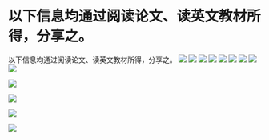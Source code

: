 # 以下信息均通过阅读论文、读英文教材所得，分享之。
以下信息均通过阅读论文、读英文教材所得，分享之。
![](http://upload-images.jianshu.io/upload_images/4749583-fe82870a4bbbcf32.png?imageMogr2/auto-orient/strip%7CimageView2/2/w/1240)
![](http://upload-images.jianshu.io/upload_images/4749583-289d8861e52ba1ae.png?imageMogr2/auto-orient/strip%7CimageView2/2/w/1240)
![](http://upload-images.jianshu.io/upload_images/4749583-5c95a136ef9ffa4c.png?imageMogr2/auto-orient/strip%7CimageView2/2/w/1240)
![](http://upload-images.jianshu.io/upload_images/4749583-d3e20abfce3b315c.png?imageMogr2/auto-orient/strip%7CimageView2/2/w/1240)
![](http://upload-images.jianshu.io/upload_images/4749583-7fefa405141719c0.png?imageMogr2/auto-orient/strip%7CimageView2/2/w/1240)
![](http://upload-images.jianshu.io/upload_images/4749583-829f79e6c873ec47.png?imageMogr2/auto-orient/strip%7CimageView2/2/w/1240)
![](http://upload-images.jianshu.io/upload_images/4749583-915ed0b8f30d8343.png?imageMogr2/auto-orient/strip%7CimageView2/2/w/1240)
![](http://upload-images.jianshu.io/upload_images/4749583-bee701b31ef8a627.png?imageMogr2/auto-orient/strip%7CimageView2/2/w/1240)
![](http://upload-images.jianshu.io/upload_images/4749583-3608b50e43e84324.png?imageMogr2/auto-orient/strip%7CimageView2/2/w/1240)

![](http://upload-images.jianshu.io/upload_images/4749583-f2e80e22f6435e89.png?imageMogr2/auto-orient/strip%7CimageView2/2/w/1240)

![](http://upload-images.jianshu.io/upload_images/4749583-cbeb1f6934938fa9.png?imageMogr2/auto-orient/strip%7CimageView2/2/w/1240)

![](http://upload-images.jianshu.io/upload_images/4749583-b0c6ddb6c26e2d40.png?imageMogr2/auto-orient/strip%7CimageView2/2/w/1240)

![](http://upload-images.jianshu.io/upload_images/4749583-bbf213980e2af9f8.png?imageMogr2/auto-orient/strip%7CimageView2/2/w/1240)



